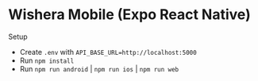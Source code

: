 # Wishera Mobile (Expo React Native)

Setup
- Create `.env` with `API_BASE_URL=http://localhost:5000`
- Run `npm install`
- Run `npm run android` | `npm run ios` | `npm run web`

